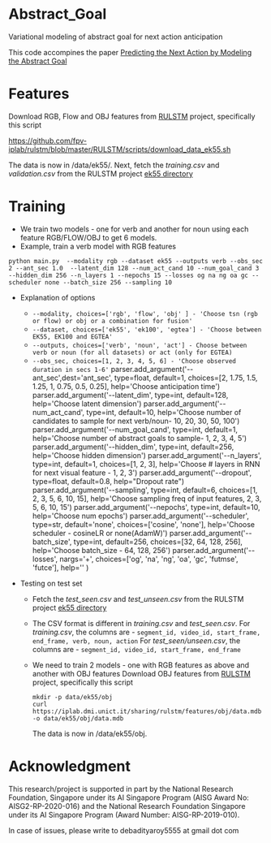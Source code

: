 # Abstract_Goal
Variational modeling of abstract goal for next action anticipation

This code accompines the paper [Predicting the Next Action by Modeling the Abstract Goal](https://arxiv.org/abs/2209.05044)

# Features

  Download RGB, Flow and OBJ features from [RULSTM](https://github.com/fpv-iplab/rulstm) project, specifically this script

  https://github.com/fpv-iplab/rulstm/blob/master/RULSTM/scripts/download_data_ek55.sh


  The data is now in <pwd>/data/ek55/<rgb><flow><obj>. Next, fetch the *training.csv* and *validation.csv* from the RULSTM project [ek55 directory](https://github.com/fpv-iplab/rulstm/tree/master/RULSTM/data/ek55)

# Training
  * We train two models - one for verb and another for noun using each feature RGB/FLOW/OBJ to get 6 models.
  * Example, train a verb model with RGB features
  
  ``` python main.py  --modality rgb --dataset ek55 --outputs verb --obs_sec 2 --ant_sec 1.0  --latent_dim 128 --num_act_cand 10 --num_goal_cand 3  --hidden_dim 256 --n_layers 1 --nepochs 15 --losses og na ng oa gc --scheduler none --batch_size 256 --sampling 10 ```
  * Explanation of options
    * ```--modality, choices=['rgb', 'flow', 'obj' ] - 'Choose tsn (rgb or flow) or obj or a combination for fusion' ```
    * ```--dataset, choices=['ek55', 'ek100', 'egtea'] - 'Choose between EK55, EK100 and EGTEA' ```
    * ```--outputs, choices=['verb', 'noun', 'act'] - Choose between verb or noun (for all datasets) or act (only for EGTEA)```
    * ```--obs_sec, choices=[1, 2, 3, 4, 5, 6] - 'Choose observed duration in secs 1-6'```
parser.add_argument('--ant_sec',dest='ant_sec', type=float, default=1, choices=[2, 1.75, 1.5, 1.25, 1, 0.75, 0.5, 0.25], help='Choose anticipation time')
parser.add_argument('--latent_dim', type=int, default=128, help='Choose latent dimension')
parser.add_argument('--num_act_cand', type=int, default=10, help='Choose number of candidates to sample for next verb/noun- 10, 20, 30, 50, 100')
parser.add_argument('--num_goal_cand', type=int, default=1, help='Choose number of abstract goals to sample- 1, 2, 3, 4, 5')
parser.add_argument('--hidden_dim', type=int, default=256, help='Choose hidden dimension')
parser.add_argument('--n_layers', type=int, default=1, choices=[1, 2, 3], help='Choose # layers in RNN for next visual feature - 1, 2, 3')
parser.add_argument('--dropout', type=float, default=0.8, help="Dropout rate")
parser.add_argument('--sampling', type=int, default=6, choices=[1, 2, 3, 5, 6, 10, 15], help='Choose sampling freq of input features, 2, 3, 5, 6, 10, 15')
parser.add_argument('--nepochs', type=int, default=10, help='Choose num epochs')
parser.add_argument('--scheduler', type=str, default='none', choices=['cosine', 'none'], help='Choose scheduler - cosineLR or none(AdamW)')
parser.add_argument('--batch_size', type=int, default=256, choices=[32, 64, 128, 256], help='Choose batch_size - 64, 128, 256')
parser.add_argument('--losses', nargs='+', choices=['og', 'na', 'ng', 'oa', 'gc', 'futmse', 'futce'], help='' )




* Testing on test set
  
  * Fetch the *test_seen.csv* and *test_unseen.csv* from the RULSTM project [ek55 directory](https://github.com/fpv-iplab/rulstm/tree/master/RULSTM/data/ek55)
  
  * The CSV format is different in *training.csv* and *test_seen.csv*. For *training.csv*, the columns are - ```segment_id, video_id, start_frame, end_frame, verb, noun, action``` For *test_seen/unseen.csv*, the columns are - ```segment_id, video_id, start_frame, end_frame```
  
  * We need to train 2 models - one with RGB features as above and another with OBJ features
    Download OBJ features from [RULSTM](https://github.com/fpv-iplab/rulstm) project, specifically this script
    ```
    mkdir -p data/ek55/obj
    curl https://iplab.dmi.unict.it/sharing/rulstm/features/obj/data.mdb -o data/ek55/obj/data.mdb
    ```
    The data is now in <pwd>/data/ek55/obj. 




# Acknowledgment

This research/project is supported in part by the National Research Foundation, Singapore under its AI Singapore Program (AISG Award No: AISG2-RP-2020-016) and the National Research Foundation Singapore under its AI Singapore Program (Award Number: AISG-RP-2019-010).

  
In case of issues, please write to debadityaroy5555 at gmail dot com
